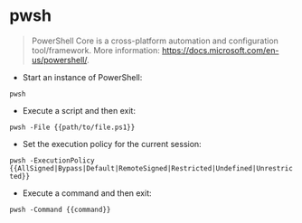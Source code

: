 # pwsh

> PowerShell Core is a cross-platform automation and configuration tool/framework.
> More information: <https://docs.microsoft.com/en-us/powershell/>.

- Start an instance of PowerShell:

`pwsh`

- Execute a script and then exit:

`pwsh -File {{path/to/file.ps1}}`

- Set the execution policy for the current session:

`pwsh -ExecutionPolicy {{AllSigned|Bypass|Default|RemoteSigned|Restricted|Undefined|Unrestricted}}`

- Execute a command and then exit:

`pwsh -Command {{command}}`
